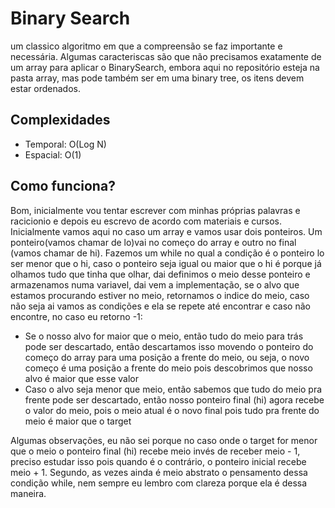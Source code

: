 # Binary Search

um classico algoritmo em que a compreensão se faz importante e necessária. Algumas caracteriscas são que não precisamos exatamente de um 
array para aplicar o BinarySearch, embora aqui no repositório esteja na pasta array, mas pode também ser em uma binary tree, os itens devem 
estar ordenados.

## Complexidades

- Temporal: O(Log N)
- Espacial: O(1)

## Como funciona?

Bom, inicialmente vou tentar escrever com minhas próprias palavras e racicionio e depois eu escrevo de acordo com materiais e cursos. 
Inicialmente vamos aqui no caso um array e vamos usar dois ponteiros. Um ponteiro(vamos chamar de lo)vai no começo do array e outro no final
(vamos chamar de hi).
Fazemos um while no qual a condição é o ponteiro lo ser menor que o hi, caso o ponteiro seja igual ou maior que o hi é porque já olhamos tudo 
que tinha que olhar, dai definimos o meio desse ponteiro e armazenamos numa variavel, dai vem a implementação, se o alvo que estamos 
procurando estiver no meio, retornamos o indice do meio, caso não seja ai vamos as condições e ela se repete até encontrar e caso não 
encontre, no caso eu retorno -1:
- Se o nosso alvo for maior que o meio, então tudo do meio para trás pode ser descartado, então descartamos isso movendo o ponteiro do começo 
  do array para uma posição a frente do meio, ou seja, o novo começo é uma posição a frente do meio pois descobrimos que nosso alvo é maior 
  que esse valor
- Caso o alvo seja menor que meio, então sabemos que tudo do meio pra frente pode ser descartado, então nosso ponteiro final (hi) agora 
  recebe o valor do meio, pois o meio atual é o novo final pois tudo pra frente do meio é maior que o target

Algumas observações, eu não sei porque no caso onde o target for menor que o meio o ponteiro final (hi) recebe meio invés de receber meio - 1,
preciso estudar isso pois quando é o contrário, o ponteiro inicial recebe meio + 1. Segundo, as vezes ainda é meio abstrato o pensamento 
dessa condição while, nem sempre eu lembro com clareza porque ela é dessa maneira.
